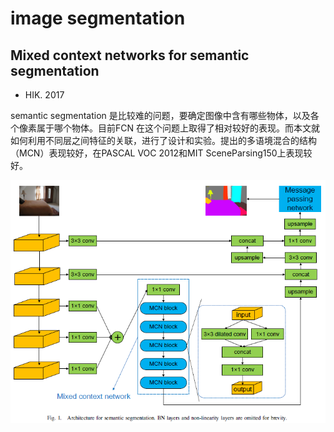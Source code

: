 # image segmentation

## Mixed context networks for semantic segmentation

* HIK. 2017

semantic segmentation 是比较难的问题，要确定图像中含有哪些物体，以及各个像素属于哪个物体。目前FCN 在这个问题上取得了相对较好的表现。而本文就如何利用不同层之间特征的关联，进行了设计和实验。提出的多语境混合的结构（MCN）表现较好，在PASCAL VOC 2012和MIT SceneParsing150上表现较好。

![arch][arch]

[arch]: imgs/mixed-context-networks.png